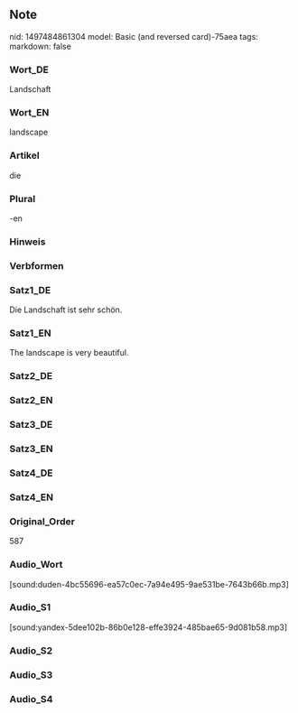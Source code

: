 ## Note
nid: 1497484861304
model: Basic (and reversed card)-75aea
tags: 
markdown: false

### Wort_DE
Landschaft

### Wort_EN
landscape

### Artikel
die

### Plural
-en

### Hinweis


### Verbformen


### Satz1_DE
Die Landschaft ist sehr schön.

### Satz1_EN
The landscape is very beautiful.

### Satz2_DE


### Satz2_EN


### Satz3_DE


### Satz3_EN


### Satz4_DE


### Satz4_EN


### Original_Order
587

### Audio_Wort
[sound:duden-4bc55696-ea57c0ec-7a94e495-9ae531be-7643b66b.mp3]

### Audio_S1
[sound:yandex-5dee102b-86b0e128-effe3924-485bae65-9d081b58.mp3]

### Audio_S2


### Audio_S3


### Audio_S4

